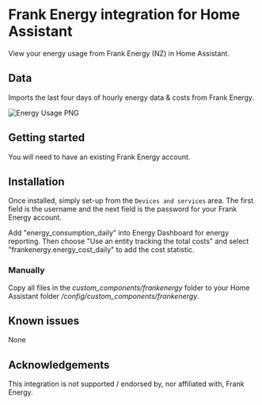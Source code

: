 # Frank Energy integration for Home Assistant

View your energy usage from Frank Energy (NZ) in Home Assistant.

## Data

Imports the last four days of hourly energy data & costs from Frank Energy.

![Energy Usage PNG](/homeassistant-energy-graph.png "Energy Dashboard Reporting")

## Getting started

You will need to have an existing Frank Energy account.

## Installation

Once installed, simply set-up from the `Devices and services` area.
The first field is the username and the next field is the password for your Frank Energy account.

Add "energy_consumption_daily" into Energy Dashboard for energy reporting.
Then choose "Use an entity tracking the total costs" and select "frankenergy.energy_cost_daily" to add the cost statistic.

### Manually

Copy all files in the *custom_components/frankenergy* folder to your Home Assistant folder */config/custom_components/frankenergy*.

## Known issues

None

## Acknowledgements

This integration is not supported / endorsed by, nor affiliated with, Frank Energy.
